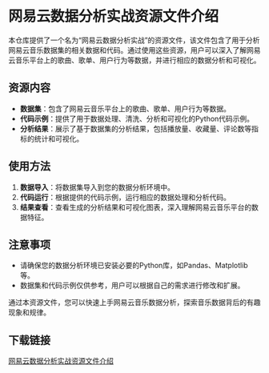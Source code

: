 # 网易云数据分析实战资源文件介绍

本仓库提供了一个名为“网易云数据分析实战”的资源文件，该文件包含了用于分析网易云音乐数据集的相关数据和代码。通过使用这些资源，用户可以深入了解网易云音乐平台上的歌曲、歌单、用户行为等数据，并进行相应的数据分析和可视化。

## 资源内容

- **数据集**：包含了网易云音乐平台上的歌曲、歌单、用户行为等数据。
- **代码示例**：提供了用于数据处理、清洗、分析和可视化的Python代码示例。
- **分析结果**：展示了基于数据集的分析结果，包括播放量、收藏量、评论数等指标的统计和可视化。

## 使用方法

1. **数据导入**：将数据集导入到您的数据分析环境中。
2. **代码运行**：根据提供的代码示例，运行相应的数据处理和分析代码。
3. **结果查看**：查看生成的分析结果和可视化图表，深入理解网易云音乐平台的数据特征。

## 注意事项

- 请确保您的数据分析环境已安装必要的Python库，如Pandas、Matplotlib等。
- 数据集和代码示例仅供参考，用户可以根据自己的需求进行修改和扩展。

通过本资源文件，您可以快速上手网易云音乐数据分析，探索音乐数据背后的有趣现象和规律。

## 下载链接

[网易云数据分析实战资源文件介绍](https://pan.quark.cn/s/e89a8bc60bee)